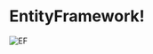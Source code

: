 # EntityFramework!




![EF](https://user-images.githubusercontent.com/77933748/231199927-ca2ffd9d-3934-4f4a-9de6-8dfd2e2d04c4.png)
